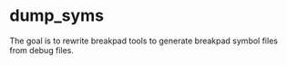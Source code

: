 # dump_syms

The goal is to rewrite breakpad tools to generate breakpad symbol files from debug files. 
